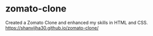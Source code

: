 # zomato-clone


Created a Zomato Clone and enhanced my skills in HTML and CSS.
https://shanvijha30.github.io/zomato-clone/
